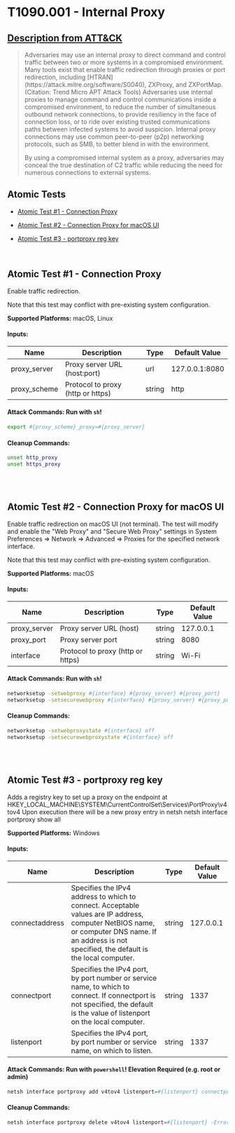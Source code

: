 # T1090.001 - Internal Proxy
## [Description from ATT&CK](https://attack.mitre.org/techniques/T1090/001)
<blockquote>Adversaries may use an internal proxy to direct command and control traffic between two or more systems in a compromised environment. Many tools exist that enable traffic redirection through proxies or port redirection, including [HTRAN](https://attack.mitre.org/software/S0040), ZXProxy, and ZXPortMap. (Citation: Trend Micro APT Attack Tools) Adversaries use internal proxies to manage command and control communications inside a compromised environment, to reduce the number of simultaneous outbound network connections, to provide resiliency in the face of connection loss, or to ride over existing trusted communications paths between infected systems to avoid suspicion. Internal proxy connections may use common peer-to-peer (p2p) networking protocols, such as SMB, to better blend in with the environment.

By using a compromised internal system as a proxy, adversaries may conceal the true destination of C2 traffic while reducing the need for numerous connections to external systems.</blockquote>

## Atomic Tests

- [Atomic Test #1 - Connection Proxy](#atomic-test-1---connection-proxy)

- [Atomic Test #2 - Connection Proxy for macOS UI](#atomic-test-2---connection-proxy-for-macos-ui)

- [Atomic Test #3 - portproxy reg key](#atomic-test-3---portproxy-reg-key)


<br/>

## Atomic Test #1 - Connection Proxy
Enable traffic redirection.

Note that this test may conflict with pre-existing system configuration.

**Supported Platforms:** macOS, Linux




#### Inputs:
| Name | Description | Type | Default Value | 
|------|-------------|------|---------------|
| proxy_server | Proxy server URL (host:port) | url | 127.0.0.1:8080|
| proxy_scheme | Protocol to proxy (http or https) | string | http|


#### Attack Commands: Run with `sh`! 


```sh
export #{proxy_scheme}_proxy=#{proxy_server}
```

#### Cleanup Commands:
```sh
unset http_proxy
unset https_proxy
```





<br/>
<br/>

## Atomic Test #2 - Connection Proxy for macOS UI
Enable traffic redirection on macOS UI (not terminal).
The test will modify and enable the "Web Proxy" and "Secure Web Proxy" settings  in System Preferences => Network => Advanced => Proxies for the specified network interface.

Note that this test may conflict with pre-existing system configuration.

**Supported Platforms:** macOS




#### Inputs:
| Name | Description | Type | Default Value | 
|------|-------------|------|---------------|
| proxy_server | Proxy server URL (host) | string | 127.0.0.1|
| proxy_port | Proxy server port | string | 8080|
| interface | Protocol to proxy (http or https) | string | Wi-Fi|


#### Attack Commands: Run with `sh`! 


```sh
networksetup -setwebproxy #{interface} #{proxy_server} #{proxy_port}
networksetup -setsecurewebproxy #{interface} #{proxy_server} #{proxy_port}
```

#### Cleanup Commands:
```sh
networksetup -setwebproxystate #{interface} off
networksetup -setsecurewebproxystate #{interface} off
```





<br/>
<br/>

## Atomic Test #3 - portproxy reg key
Adds a registry key to set up a proxy on the endpoint at HKEY_LOCAL_MACHINE\SYSTEM\CurrentControlSet\Services\PortProxy\v4tov4
Upon execution there will be a new proxy entry in netsh
netsh interface portproxy show all

**Supported Platforms:** Windows




#### Inputs:
| Name | Description | Type | Default Value | 
|------|-------------|------|---------------|
| connectaddress | Specifies the IPv4 address to which to connect. Acceptable values are IP address, computer NetBIOS name, or computer DNS name. If an address is not specified, the default is the local computer. | string | 127.0.0.1|
| connectport | Specifies the IPv4 port, by port number or service name, to which to connect. If connectport is not specified, the default is the value of listenport on the local computer. | string | 1337|
| listenport | Specifies the IPv4 port, by port number or service name, on which to listen. | string | 1337|


#### Attack Commands: Run with `powershell`!  Elevation Required (e.g. root or admin) 


```powershell
netsh interface portproxy add v4tov4 listenport=#{listenport} connectport=#{connectport} connectaddress=#{connectaddress}
```

#### Cleanup Commands:
```powershell
netsh interface portproxy delete v4tov4 listenport=#{listenport} -ErrorAction Ignore | Out-Null
```





<br/>
